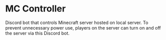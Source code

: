 # MC Controller
Discord bot that controls Minecraft server hosted on local server.
To prevent unnecessary power use, players on the server can turn on and off the server via this Discord bot. 
